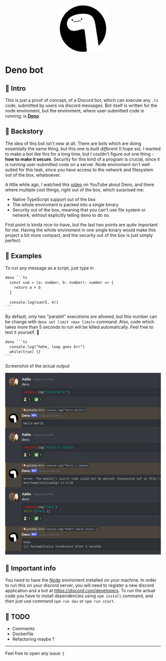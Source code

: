 <p align="center">
  <img src="./assets/logo.png" width="150">
</p>

# Deno bot

## 👋 Intro
This is just a proof of concept, of a Discord bot, which can execute any `.ts` code, submitted by users via discord messages. Bot itself is written for the node enviroment, but the enviroment, where user-submitted code is running, is **[Deno](https://deno.land/)**.

## 📕 Backstory
The idea of this bot isn't new at all. There are bots which are doing essentially the same thing, but this one is *built different* (I hope so). I wanted to make a bot like this for a long time, but I couldn't figure out one thing - **how to make it secure**. Security for this kind of a program is crucial, since it is running user-submitted code on a server. Node enviroment isn't well suited for this task, since you have access to the network and filesystem out of the box, whatsoever. 

A little while ago, I watched this [video](https://www.youtube.com/watch?v=SYkzk_j3yb0) on YouTube about Deno, and there where multiple cool things, right out of the box, which surprised me:
- Native TypeScript support out of the box
- The whole enviroment is packed into a single binary
- Security out of the box, meaning that you can't use file system or network, without explicitly telling deno to do so.

First point is kinda nice-to-have, but the last two points are quite important for me. Having the whole enviroment in one single binary would make this project a bit more compact, and the security out of the box is just simply perfect.

## 👀 Examples
To run any message as a script, just type in
````
deno ```ts
  const sum = (a: number, b: number): number => {
    return a + b
  }

  console.log(sum(5, 4))
```
````

By default, only two "paralell" executions are allowed, but this number can be change with `deno set limit <max limit>` command.
Also, code which takes more than 5 seconds to run will be killed automatically. Feel free to test it yourself. 🤠
````
deno ```ts
  console.log("hehe, loop goes brr")
  while(true) {}
```
````
Screenshot of the actual output


![Image](./assets/screenshot.png)

## 🚩 Important info
You need to have the [Node](https://nodejs.org/en/) enviroment installed on your machine.
In order to run this on your discord server, you will need to register a new discord application and a bot at https://discord.com/developers.
To run the actual code you have to install dependencies using `npm install` command, and then just use command `npm run dev` or `npm run start`.

## 🤖 TODO
- Comments
- Dockerfile
- Refactoring maybe ?
---
Feel free to open any issue :)
